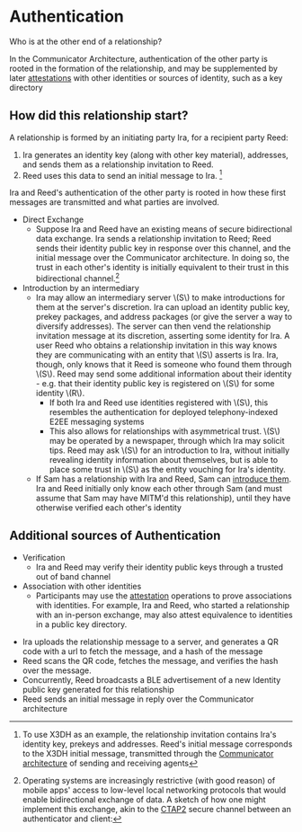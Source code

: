 # Authentication

Who is at the other end of a relationship?

In the Communicator Architecture, authentication of the other party is rooted in the formation of the relationship, and may be supplemented by later [attestations](identities.md) with other identities or sources of identity, such as a key directory

## How did this relationship start?

A relationship is formed by an initiating party Ira, for a recipient party Reed: 
1. Ira generates an identity key (along with other key material), addresses, and sends them as a relationship invitation to Reed. 
2. Reed uses this data to send an initial message to Ira. [^1]

Ira and Reed's authentication of the other party is rooted in how these first messages are transmitted and what parties are involved.

- Direct Exchange 
	- Suppose Ira and Reed have an existing means of secure bidirectional data exchange. Ira sends a relationship invitation to Reed; Reed sends their identity public key in response over this channel, and the initial message over the Communicator architecture. In doing so, the trust in each other's identity is initially equivalent to their trust in this bidirectional channel.[^2]
- Introduction by an intermediary
	- Ira may allow an intermediary server \\(S\\) to make introductions for them at the server's discretion. Ira can upload an identity public key, prekey packages, and address packages (or give the server a way to diversify addresses). The server can then vend the relationship invitation message at its discretion, asserting some identity for Ira. A user Reed who obtains a relationship invitation in this way knows they are communicating with an entity that \\(S\\) asserts is Ira. Ira, though, only knows that it Reed is someone who found them through \\(S\\). Reed may send some additional information about their identity - e.g. that their identity public key is registered on \\(S\\) for some identity \\(R\\).
		- If both Ira and Reed use identities registered with \\(S\\), this resembles the authentication for deployed telephony-indexed E2EE messaging systems
		- This also allows for relationships with asymmetrical trust. \\(S\\) may be operated by a newspaper, through which Ira may solicit tips. Reed may ask \\(S\\) for an introduction to Ira, without initially revealing identity information about themselves, but is able to place some trust in \\(S\\) as the entity vouching for Ira's identity.
	- If Sam has a relationship with Ira and Reed, Sam can [introduce them](introductions.md). Ira and Reed initially only know each other through Sam (and must assume that Sam may have MITM'd this relationship), until they have otherwise verified each other's identity

## Additional sources of Authentication

- Verification
	- Ira and Reed may verify their identity public keys through a trusted out of band channel
- Association with other identities
	- Participants may use the [attestation](identities.md) operations to prove associations with identities. For example, Ira and Reed, who started a relationship with an in-person exchange, may also attest equivalence to identities in a public key directory. 


[^1]: To use X3DH as an example, the relationship invitation contains Ira's identity key, prekeys and addresses. Reed's initial message corresponds to the X3DH initial message, transmitted through the [Communicator architecture](architecture-overview.md) of sending and receiving agents

[^2]: Operating systems are increasingly restrictive (with good reason) of mobile apps' access to low-level local networking protocols that would enable bidirectional exchange of data. A sketch of how one might implement this exchange, akin to the [CTAP2](https://fidoalliance.org/specs/fido-v2.0-id-20180227/fido-client-to-authenticator-protocol-v2.0-id-20180227.html) secure channel between an authenticator and client:
- Ira uploads the relationship message to a server, and generates a QR code with a url to fetch the message, and a hash of the message
- Reed scans the QR code, fetches the message, and verifies the hash over the message.
- Concurrently, Reed broadcasts a BLE advertisement of a new Identity public key generated for this relationship
- Reed sends an initial message in reply over the Communicator architecture